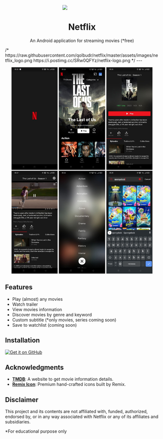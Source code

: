 <div align="center">
    <img src="https://i.postimg.cc/SRw0QFYz/netflix-logo.png" width="128"  style="display: block; margin: 0 auto"/>
    <h1>Netflix</h1>
    <p>An Android application for streaming movies (*free)</p>
</div>
/*
https://raw.githubusercontent.com/qolbudr/netflix/master/assets/images/netflix_logo.png
https://i.postimg.cc/SRw0QFYz/netflix-logo.png
*/
---

<p align="center">
  <img src="./misc/screenshots/1.jpg" width="30%" />
  <img src="./misc/screenshots/2.jpg" width="30%" />
  <img src="./misc/screenshots/3.jpg" width="30%" />

  <img src="./misc/screenshots/4.jpg" width="30%" />
  <img src="./misc/screenshots/5.jpg" width="30%" />
  <img src="./misc/screenshots/6.jpg" width="30%" />
</p>

## Features
- Play (almost) any movies
- Watch trailer
- View movies information
- Discover movies by genre and keyword
- Custom subtitle (\*only movies, series coming soon)
- Save to watchlist (coming soon)

## Installation

[<img src="https://raw.githubusercontent.com/NeoApplications/Neo-Backup/034b226cea5c1b30eb4f6a6f313e4dadcbb0ece4/badge_github.png"
    alt="Get it on GitHub"
    height="80">](https://github.com/qolbudr/netflix/releases/latest)

## Acknowledgments
- [**TMDB**](https://themoviedb.org): A website to get movie information details.
- [**Remix Icon**](https://remixicon.com): Premium hand-crafted icons built by Remix.


## Disclaimer
This project and its contents are not affiliated with, funded, authorized, endorsed by, or in any way associated with Netflix or any of its affiliates and subsidiaries.

\*For educational purpose only